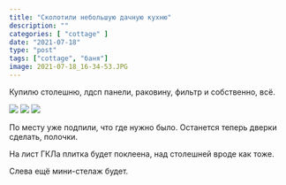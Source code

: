 ```yaml
---
title: "Сколотили небольшую дачную кухню"
description: ""
categories: [ "cottage" ]
date: "2021-07-18"
type: "post"
tags: ["cottage", "баня"]
image: 2021-07-18_16-34-53.JPG
---
```


Купилю столешню, лдсп панели, раковину, фильтр и собственно, всё.

![](2021-07-18_16-35-02.JPG)  ![](2021-07-18_16-34-53.JPG)  ![](2021-07-18_16-35-06.JPG)

По месту уже подпили, что где нужно было.
Останется теперь дверки сделать, полочки.

На лист ГКЛа плитка будет поклеена, над столешней вроде как тоже.

Слева ещё мини-стелаж будет.
